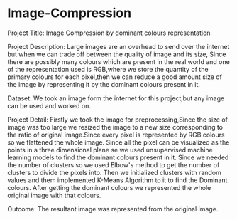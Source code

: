 # Image-Compression
Project Title: Image Compression by dominant colours representation

Project Description: Large images are an overhead to send over the internet but when we can trade off between the quality of image and its size, Since there are possibly many colours which are present in the real world and one of the representation used is RGB,where we store the quantity of the primary colours for each pixel,then we can reduce a good amount size of the image by representing it by the dominant colours present in it.

Dataset: We took an image form the internet for this project,but any image can be used and worked on.

Project Detail: Firstly we took the image for preprocessing,Since the size of image was too large we resized the image to a new size corresponding to the ratio of original image.Since every pixel is represented by RGB colours so we flattened the whole image. Since all the pixel can be visualized as the points in a three dimensional plane se we used unsupervised machine learning models to find the dominant colours present in it. Since we needed the number of clusters so we used Elbow's method to get the number of clusters to divide the pixels into. Then we initialized clusters with random values and them implemented K-Means Algorithm to it to find the Dominant colours.
After getting the dominant colours we represented the whole original image with that colours.

Outcome: The resultant image was represented from the original image.

